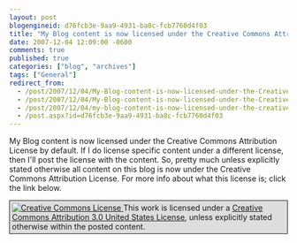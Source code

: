 ```yaml
---
layout: post
blogengineid: d76fcb3e-9aa9-4931-ba8c-fcb7760d4f03
title: "My Blog content is now licensed under the Creative Commons Attribution License..."
date: 2007-12-04 12:09:00 -0600
comments: true
published: true
categories: ["blog", "archives"]
tags: ["General"]
redirect_from: 
  - /post/2007/12/04/My-Blog-content-is-now-licensed-under-the-Creative-Commons-Attribution-License.aspx
  - /post/2007/12/04/My-Blog-content-is-now-licensed-under-the-Creative-Commons-Attribution-License
  - /post/2007/12/04/my-blog-content-is-now-licensed-under-the-creative-commons-attribution-license
  - /post.aspx?id=d76fcb3e-9aa9-4931-ba8c-fcb7760d4f03
---
```

<!-- more -->

My Blog content is now licensed under the Creative Commons Attribution License by default. If I do license specific content under a different license, then I'll post the license with the content. So, pretty much unless explicitly stated otherwise all content on this blog is now under the Creative Commons Attribution License. For more info about what this license is; click the link below.
<p style="background-color: #dddddd; border: 1px solid; padding: 4px;"><a href="http://creativecommons.org/licenses/by/3.0/us/" rel="license"><img style="border-width: 0px;" src="http://creativecommons.org/images/public/somerights20.png" alt="Creative Commons License" /> </a>
This work is licensed under a <a href="http://creativecommons.org/licenses/by/3.0/us/" rel="license">Creative Commons Attribution 3.0 United States License</a>, unless explicitly stated otherwise within the posted content.
